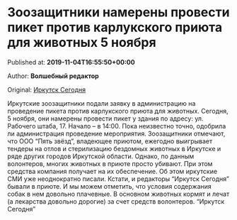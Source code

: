 
# Зоозащитники намерены провести пикет против карлукского приюта для животных 5 ноября

Published at: **2019-11-04T16:55:50+00:00**

Author: **Волшебный редактор**

Original: [Иркутск Сегодня](https://irk.today/2019/11/05/zoozashhitniki-namereny-provesti-piket-protiv-karlukskogo-prijuta-dlja-zhivotnyh-5-nojabrja/)

Иркутские зоозащитники подали заявку в администрацию на проведение пикета против карлукского приюта для животных. Сегодня, 5 ноября, они намерены провести пикет у здания по адресу: ул. Рабочего штаба, 17. Начало – в 14:00. Пока неизвестно точно, одобрила ли администрация проведение мероприятия.
Зоозащитники отмечают, что ООО “Пять звёзд”, владеющее приютом, ежегодно выигрывает тендеры на отлов и стерилизацию бездомных животных в Иркутске и ряде других городов Иркутской области. Однако, по данным волонтеров, многих животных в приюте просто убивают. При этом средства компания получает на их обеспечение. Об этом иркутские СМИ уже неоднократно писали.
Кстати, и редакторы “Иркутск Сегодня” бывали в приюте. И мы можем отметить, что условия содержания собак в нем довольно плачевные. В основном животных кормят и лечат (а лекарства довольно дорогие) за счет средств волонтеров.
“Иркутск Сегодня”
